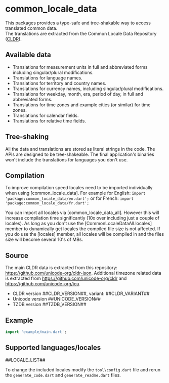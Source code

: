 # common_locale_data

This packages provides a type-safe and tree-shakable way to access translated common data.  
The translations are extracted from the Common Locale Data
Repository ([CLDR](https://cldr.unicode.org/)).

## Available data

- Translations for measurement units in full and abbreviated forms including singular/plural
  modifications.
- Translations for language names.
- Translations for territory and country names.
- Translations for currency names, including singular/plural modifications.
- Translations for weekday, month, era, period of day, in full and abbreviated forms.
- Translations for time zones and example cities (or similar) for time zones.
- Translations for calendar fields.
- Translations for relative time fields.

## Tree-shaking

All the data and translations are stored as literal strings in the code. The APIs are designed to be
tree-shakeable. The final application's binaries won't include the translations for languages you
don't use.

## Compilation

To improve compilation speed locales need to be imported individually when
using [common_locale_data].
For example for English: ```import 'package:common_locale_data/en.dart';``` or for
French: ```import 'package:common_locale_data/fr.dart';```

You can import all locales via [common_locale_data_all]. However this will increase compilation time
significantly (10x over including just a couple of locales). As long as you don't use
the [CommonLocaleDataAll.locales] member to dynamically get locales the compiled file size is not
affected. If you do use the [locales] member, all locales will be compiled in and the files size
will become several 10's of MBs.

## Source

The main CLDR data is extracted from this repository: https://github.com/unicode-org/cldr-json.
Additional timezone related data is extracted from https://github.com/unicode-org/cldr
and https://github.com/unicode-org/icu.

- CLDR version ##CLDR_VERSION##, variant: ##CLDR_VARIANT##
- Unicode version ##UNICODE_VERSION##
- TZDB version ##TZDB_VERSION##

## Example

```dart
import 'example/main.dart';
```

## Supported languages/locales

##LOCALE_LIST##

To change the included locales modify the ```tool\config.dart``` file and rerun
the ```generate_code.dart``` and ```generate_readme.dart``` files.